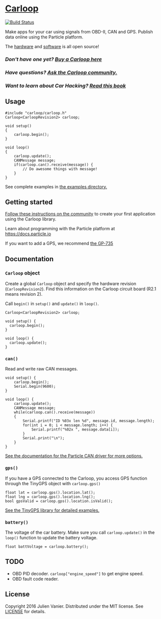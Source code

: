 # [Carloop](https://www.carloop.io)
[![Build Status](https://travis-ci.org/carloop/carloop-library.svg?branch=master)](https://travis-ci.org/carloop/carloop-library)

Make apps for your car using signals from OBD-II, CAN and GPS. Publish data online using the Particle platform.

The [hardware](https://github.com/carloop/hardware) and [software](https://github.com/carloop/carloop-library) is all open source!

### _Don't have one yet? [Buy a Carloop here](https://store.carloop.io)_
### _Have questions? [Ask the Carloop community.](https://community.carloop.io)_
### _Want to learn about Car Hacking? [Read this book](https://store.carloop.io/products/car-hackers-handbook)_

## Usage

```
#include "carloop/carloop.h"
Carloop<CarloopRevision2> carloop;

void setup()
{
    carloop.begin();
}

void loop()
{
    carloop.update();
    CANMessage message;
    if(carloop.can().receive(message)) {
        // Do awesome things with message!
    }
}
```

See complete examples in [the examples directory.](/examples)

## Getting started

[Follow these instructions on the community](https://community.carloop.io/t/carloop-demo-program/18) to create your first application using the Carloop library.

Learn about programming with the Particle platform at <https://docs.particle.io>

If you want to add a GPS, we recommend [the GP-735](https://store.carloop.io/products/carloop-gps-with-cable)

## Documentation

### `Carloop` object

Create a global `Carloop` object and specify the hardware revision (`CarloopRevision2`). Find this information on the Carloop circuit board (R2.1 means revision 2).

Call `begin()` in `setup()` and `update()` in `loop()`.

```
Carloop<CarloopRevision2> carloop;

void setup() {
  carloop.begin();
}

void loop() {
  carloop.update();
}
```

### `can()`

Read and write raw CAN messages.

```
void setup() {
    carloop.begin();
    Serial.begin(9600);
}

void loop() {
    carloop.update();
    CANMessage message;
    while(carloop.can().receive(message))
    {
        Serial.printf("ID %03x len %d", message.id, message.length);
        for(int i = 0; i < message.length; i++) {
            Serial.printf("%02x ", message.data[i]);
        }
        Serial.print("\n");
    }
}
```

[See the documentation for the Particle CAN driver for more options.](https://docs.particle.io/reference/firmware/photon/#can-canbus-)

### `gps()`

If you have a GPS connected to the Carloop, you access GPS function through the TinyGPS object with `carloop.gps()`

```
float lat = carloop.gps().location.lat();
float lng = carloop.gps().location.lng();
bool gpsValid = carloop.gps().location.isValid();
```

[See the TinyGPS library for detailed examples.](https://github.com/codegardenllc/tiny_gps_plus)

### `battery()`

The voltage of the car battery. Make sure you call `carloop.update()` in the `loop()` function to update the battery voltage.

```
float battVoltage = carloop.battery();
```

## TODO

- OBD PID decoder. `carloop["engine_speed"]` to get engine speed.
- OBD fault code reader.

## License

Copyright 2016 Julien Vanier. Distributed under the MIT license. See [LICENSE](/license) for details.

